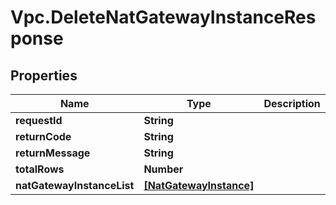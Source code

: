 # Vpc.DeleteNatGatewayInstanceResponse

## Properties
Name | Type | Description | Notes
------------ | ------------- | ------------- | -------------
**requestId** | **String** |  | [optional] 
**returnCode** | **String** |  | [optional] 
**returnMessage** | **String** |  | [optional] 
**totalRows** | **Number** |  | [optional] 
**natGatewayInstanceList** | [**[NatGatewayInstance]**](NatGatewayInstance.md) |  | [optional] 


